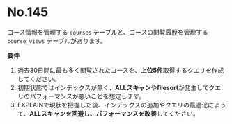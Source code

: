 # No.145

コース情報を管理する `courses` テーブルと、コースの閲覧履歴を管理する `course_views` テーブルがあります。

**要件**

1. 過去30日間に最も多く閲覧されたコースを、**上位5件**取得するクエリを作成してください。
2. 初期状態ではインデックスが無く、**ALLスキャン**や**filesort**が発生してクエリのパフォーマンスが悪いことを想定します。
3. EXPLAINで現状を把握した後、インデックスの追加やクエリの最適化によって、**ALLスキャンを回避し、パフォーマンスを改善**してください。
